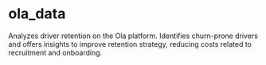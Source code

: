 # ola_data
Analyzes driver retention on the Ola platform. Identifies churn-prone drivers and offers insights to improve retention strategy, reducing costs related to recruitment and onboarding.
